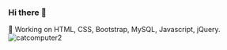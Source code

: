 ### Hi there 👋
🔭 Working on HTML, CSS, Bootstrap, MySQL, Javascript, jQuery.<br>
![catcomputer2](https://user-images.githubusercontent.com/78032924/111182193-f5d34700-85ae-11eb-81e7-a06c386b271f.gif)

<!--
**ahidayati/ahidayati** is a ✨ _special_ ✨ repository because its `README.md` (this file) appears on your GitHub profile.

Here are some ideas to get you started:

- 🔭 I’m currently working on ...
- 🌱 I’m currently learning ...
- 👯 I’m looking to collaborate on ...
- 🤔 I’m looking for help with ...
- 💬 Ask me about ...
- 📫 How to reach me: ...
- 😄 Pronouns: ...
- ⚡ Fun fact: ...
-->

